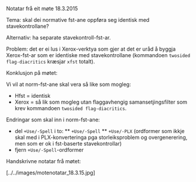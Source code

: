 Notatar frå eit møte 18.3.2015


Tema: skal dei normative fst-ane oppføra seg identisk med stavekontrollane?


Alternativ: ha separate stavekontroll-fst-ar.


Problem: det er ei lus i Xerox-verktya som gjer at det er uråd å byggja Xerox-fst-ar som er identiske med stavekontrollane (kommandoen `twosided flag-diacritics` kræsjar `xfst` totalt).


Konklusjon på møtet:


Vi vil at norm-fst-ane skal vera så like som mogleg:
* Hfst = identisk
* Xerox = så lik som mogleg utan flaggavhengig samansetjingsfilter som krev
  kommandoen `twosided flag-diacritics`.


Endringar som skal inn i norm-fst-ane:
* del `+Use/-Spell` i to:
** `+Use/-Spell`
** `+Use/-PLX` (ordformer som ikkje skal med i PLX-konverteringa pga
   storleiksproblem og overgenerering, men som er ok i fst-baserte
   stavekontrollar)
* fjern `+Use/-Spell`-ordformer


Handskrivne notatar frå møtet:


[../../images/motenotatar_18.3.15.jpg]
